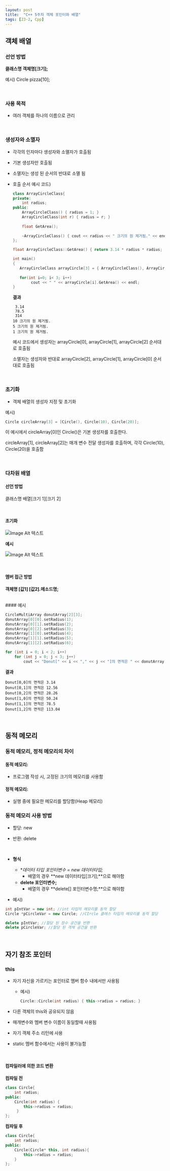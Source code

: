 ```yaml
---
layout: post
title:  "C++ 5주차 객체 포인터와 배열"
tags: [23-2, Cpp]
---
```


## 객체 배열

### 선언 방법

**클래스명 객체명[크기];**

예시) Circle pizza[10];

<br/>

### 사용 목적

- 여러 객체를 하나의 이름으로 관리

<br/>

### 생성자와 소멸자

- 각각의 인자마다 생성자와 소멸자가 호출됨
- 기본 생성자만 호출됨
- 소멸자는 생성 된 순서의 반대로 소멸 됨
- 호출 순서 예시 코드)

  ~~~c++
  class ArrayCircleClass{
  private:
      int radius;
  public:
      ArrayCircleClass() { radius = 1; }
      ArrayCircleClass(int r) { radius = r; }
      
      float GetArea();
      
      ~ArrayCircleClass() { cout << radius << " 크기의 원 제거됨." << endl; }
  };
  
  float ArrayCircleClass::GetArea() { return 3.14 * radius * radius; }
  
  int main()
  {
     ArrayCircleClass arrayCircle[3] = { ArrayCircleClass(), ArrayCircleClass(5), ArrayCircleClass(10)};
     
     for(int i=0; i< 3; i++)
          cout << " " << arrayCircle[i].GetArea() << endl;
  }
  ~~~

  **결과**

  ~~~
   3.14
   78.5
   314
  10 크기의 원 제거됨.
  5 크기의 원 제거됨.
  1 크기의 원 제거됨.
  ~~~

  예시 코드에서 생성자는 arrayCircle[0], arrayCircle[1], arrayCircle[2] 순서대로 호출됨

  소멸자는 생성자와 반대로 arrayCircle[2], arrayCircle[1], arrayCircle[0] 순서대로 호출됨

<br/>

### 초기화

- 객체 배열의 생성자 지정 및 초기화

예시)

~~~c++
Circle circleArray[3] = [Circle(), Circle(10), Circle(20)];
~~~

이 예시에서 circleArray[0]인 Circle()은 기본 생성자를 호출한다.

circleArray[1], circleArray[2]는 매개 변수 전달 생성자를 호출하며, 각각 Circle(10), Circle(20)을 호출함

<br/>

### 다차원 배열

#### 선언 방법

클래스명 배열[크기 1][크기 2]

<br/>

#### 초기화

![Image Alt 텍스트]({{link}}/assets/img/Cpp/5th/multiArray_Reset.png )

**예시**

![Image Alt 텍스트]({{link}}/assets/img/Cpp/5th/multiArray_Reset_Ex.png )

<br/>

#### 멤버 접근 방법

**객체명 [값1] [값2].메소드명;**

<br/>
#### 예시

~~~c++
CircleMultiArray donutArray[2][3];
donutArray[0][0].setRadius(1);
donutArray[0][1].setRadius(2);
donutArray[0][2].setRadius(3);
donutArray[1][0].setRadius(4);
donutArray[1][1].setRadius(5);
donutArray[1][2].setRadius(6);

for (int i = 0; i < 2; i++)
    for (int j = 0; j < 3; j++)
        cout << "Donut[" << i << "," << j << "]의 면적은 " << donutArray[i][j].getArea() << endl;
~~~

**결과**

~~~
Donut[0,0]의 면적은 3.14
Donut[0,1]의 면적은 12.56
Donut[0,2]의 면적은 28.26
Donut[1,0]의 면적은 50.24
Donut[1,1]의 면적은 78.5
Donut[1,2]의 면적은 113.04
~~~

<br/>

## 동적 메모리

### 동적 메모리, 정적 메모리의 차이

#### 동적 메모리:

- 프로그램 작성  시, 고정된 크기의 메모리를 사용함

#### 정적 메모리:

- 실행 중에 필요한 메모리를 할당함(Heap 메모리)

### 동적 메모리 사용 방법

- 할당: new

- 반환: delete

  <br/>

- **형식**

  - **데이터 타입 *포인터변수 = new 데이터타입;**
    - 배열의 경우 **new 데이터타입[크기];**으로 해야함
  - **delete 포인터변수;**
    - 배열의 경우 **delete[] 포인터변수명;**으로 해야함

- 예시)

~~~c++
int pIntVar = new int; //int 타입의 메모리를 동적 할당
Circle *pCircleVar = new Circle; //CIrcle 클래스 타입의 메모리를 동적 할당

delete pIntVar; //할당 된 정수 공간을 반환
delete pCircleVar; //할당 된 객체 공간을 반환
~~~

<br/>

## 자기 참조 포인터

### this

- 자기 자신을 가르키는 포인터로 멤버 함수 내에서만 사용됨

  - 예시)

    ~~~c++
    Circle::Circle(int radius) { this->radius = radius; }
    ~~~

- 다른 객체의 this와 공유되지 않음

- 매개변수와 멤버 변수 이름이 동일할때 사용됨

- 자기 객체 주소 리턴에 사용

- static 멤버 함수에서는 사용이 불가능함

<br/>

#### 컴파일러에 의한 코드 변환

**컴파일 전**

~~~c++
class Circle{
    int radius;
public:
    Circle(int radius) { 
        this->radius = radius;
     }
};
~~~

**컴파일 후**

~~~c++
class Circle{
    int radius;
public:
    Circle(Circle* this, int radius){
        this->radius = radius;
    }
};
~~~

